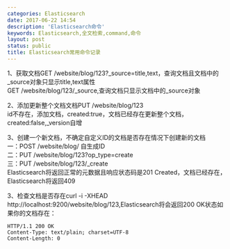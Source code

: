 ```yaml
---
categories: Elasticsearch
date: 2017-06-22 14:54
description: 'Elasticsearch命令'
keywords: Elasticsearch,全文检索,command,命令
layout: post
status: public
title: Elasticsearch常用命令记录
---
```


1、获取文档GET /website/blog/123?_source=title,text，查询文档且文档中的_source对象只显示title,text属性  
GET /website/blog/123/_source,查询文档只显示文档中的_source对象  

2、添加更新整个文档文档PUT /website/blog/123  
id不存在，添加文档，created:true，文档已经存在更新整个文档，created:false,_version自增

3、创建一个新文档，不确定自定义ID的文档是否存在情况下创建新的文档  
一：POST /website/blog/ 自生成ID  
二：PUT /website/blog/123?op_type=create  
三：PUT /website/blog/123/_create  
Elasticsearch将返回正常的元数据且响应状态码是201 Created，文档已经存在，Elasticsearch将返回409  

3、检查文档是否存在curl -i -XHEAD http://localhost:9200/website/blog/123,Elasticsearch将会返回200 OK状态如果你的文档存在：  
    
    HTTP/1.1 200 OK
    Content-Type: text/plain; charset=UTF-8
    Content-Length: 0

